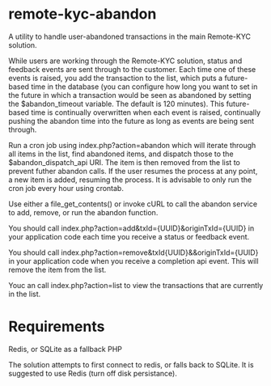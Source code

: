 # remote-kyc-abandon
A utility to handle user-abandoned transactions in the main Remote-KYC solution.

While users are working through the Remote-KYC solution, status and feedback events are sent through to the customer. Each time one of these events is raised, you add the transaction to the list, which puts a future-based time in the database (you can configure how long you want to set in the future in which a transaction would be seen as abandoned by setting the $abandon_timeout variable. The default is 120 minutes). This future-based time is continually overwritten when each event is raised, continually pushing the abandon time into the future as long as events are being sent through.

Run a cron job using index.php?action=abandon which will iterate through all items in the list, find abandoned items, and dispatch those to the $abandon_dispatch_api URI. The item is then removed from the list to prevent futher abandon calls. If the user resumes the process at any point, a new item is added, resuming the process. It is advisable to only run the cron job every hour using crontab.

Use either a file_get_contents() or invoke cURL to call the abandon service to add, remove, or run the abandon function.

You should call index.php?action=add&txId={UUID}&originTxId={UUID} in your application code each time you receive a status or feedback event.

You should call index.php?action=remove&txId{UUID}&&originTxId={UUID} in your application code when you receive a completion api event. This will remove the item from the list.

Youc an call index.php?action=list to view the transactions that are currently in the list.

# Requirements
Redis, or SQLite as a fallback
PHP

The solution attempts to first connect to redis, or falls back to SQLite. It is suggested to use Redis (turn off disk persistance).

